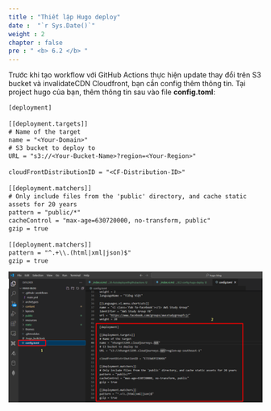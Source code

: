```yaml
---
title : "Thiết lập Hugo deploy"
date :  "`r Sys.Date()`" 
weight : 2 
chapter : false
pre : " <b> 6.2 </b> "
---
```


Trước khi tạo workflow với GitHub Actions thực hiện update thay đổi trên S3 bucket và invalidateCDN Cloudfront, bạn cần config thêm thông tin. Tại project hugo của bạn, thêm thông tin sau vào file **config.toml**:
```
[deployment]

[[deployment.targets]]
# Name of the target
name = "<Your-Domain>"
# S3 bucket to deploy to
URL = "s3://<Your-Bucket-Name>?region=<Your-Region>"

cloudFrontDistributionID = "<CF-Distribution-ID>"

[[deployment.matchers]]
# Only include files from the 'public' directory, and cache static assets for 20 years
pattern = "public/*"
cacheControl = "max-age=630720000, no-transform, public"
gzip = true

[[deployment.matchers]]
pattern = "^.+\\.(html|xml|json)$"
gzip = true
```
![hugo](/images/6.auto-deploy/008-hugo-deploy-config.png)